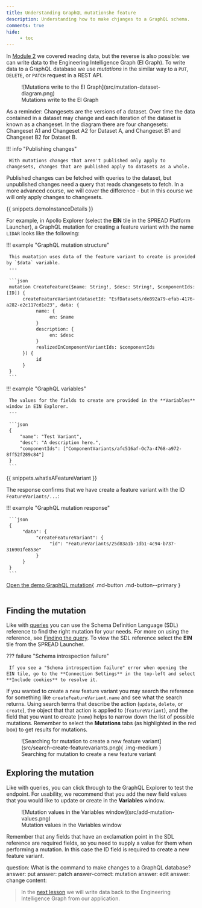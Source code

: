 ```yaml
---
title: Understanding GraphQL mutationshe feature 
description: Understanding how to make chjanges to a GraphQL schema.
comments: true
hide:
     - toc
---
```


In [Module 2](../module-2/querying-spread.md#finding-the-query) we covered reading data, but the reverse is also possible: we can write data to the Engineering Intelligence Graph (EI Graph). To write data to a GraphQL database we use _mutations_ in the similar way to a `PUT`, `DELETE`, or `PATCH` request in a REST API.

<figure markdown="span">
     ![Mutations write to the EI Graph](src/mutation-dataset-diagram.png)
     <figcaption>Mutations write to the EI Graph</figcaption>
</figure>

As a reminder: Changesets are the versions of a dataset. Over time the data contained in a dataset may change and each iteration of the dataset is known as a changeset. In the diagram there are four changesets: Changeset A1 and Changeset A2 for Dataset A, and Changeset B1 and Changeset B2 for Dataset B.

!!! info "Publishing changes"

     With mutations changes that aren't published only apply to changesets, changes that are published apply to datasets as a whole.

Published changes can be fetched with queries to the dataset, but unpublished changes need a query that reads changesets to fetch. In a more advanced course, we will cover the difference - but in this course we will only apply changes to changesets.

{{ snippets.demoInstanceDetails }}

For example, in Apollo Explorer (select the **EIN** tile in the SPREAD Platform Launcher), a GraphQL mutation for creating a feature variant with the name `LIDAR` looks like the following:

<div class='grid' markdown>

!!! example "GraphQL mutation structure"

     This muatation uses data of the feature variant to create is provided by `$data` variable.
     ---

     ```json
     mutation CreateFeature($name: String!, $desc: String!, $componentIds: [ID]) {
          createFeatureVariant(datasetId: "EsfDatasets/de892a79-efab-4176-a282-e2c117cd1e23", data: {
               name: {
                    en: $name
               }
               description: {
                    en: $desc
               }
               realizedInComponentVariantIds: $componentIds
          }) {
               id
          }
     }
     ```
     
!!! example "GraphQL variables"

     The values for the fields to create are provided in the **Variables** window in EIN Explorer.
     ---

     ```json
     {
	     "name": "Test Variant",
	     "desc": "A description here.",
	     "componentIds": ["ComponentVariants/afc516af-Oc7a-4768-a972-8ff52f289c84"]
     }
     ```
</div>

{{ snippets.whatIsAFeatureVariant }}

The response confirms that we have create a feature variant with the ID `FeatureVariants/...`:

<div class='grid' markdown>

!!! example "GraphQL mutation response"

     ```json
     {
          "data": {
               "createFeatureVariant": {
                    "id": "FeatureVariants/25d83a1b-1db1-4c94-b737-316901fe853e"
               }
          }
     }
     ```
</div>

[Open the demo GraphQL mutation](https://app.spread.ai/ein?explorerURLState=N4IgJg9gxgrgtgUwHYBcQC4RxighigSwiQAIBhAJwXwQDFqUYqAKAEiV0XRIGUUKCSAOYBCADQlWYBAGco3PgOHjJUCHAAOxZCgCSYGdwDaugCIBdAJQlgAHSS2UUKjXr4mCAGq4BuVMzB8XBkEPTBuWxAAURkAM1MgkJQZAHppAA4ATgAmXAB2TIBaBFjcACNCgBYARjyANkLcbPTs4uyoatqoMGqEbIBmSIlAvG47BxRHDi4be0d5lGRudk4EOcmUAF91x2k5AQ1CYjGdjaXJPahT7YnHFwAbAgAvBDBdJDJ1LSQdb19UfSGVRfbQAgzrTbWcYLAhgCH2TYgMQgABuPgI5XusgwIGhkxA0zWGBIkQAKrJ8WIduBZFdiZEAIIkS4HI6kAAWCCoADohtS1JpQWEZJFjJFPoKfqg-hjUKlcLEoABWap1BWFADyUDyuCq9XSjUyeVa6VisSV2VizUyUHSlUi5gRIE2QA){ .md-button .md-button--primary }
<br>
<br>

## Finding the mutation

Like with [queries](../module-2/querying-spread.md) you can use the Schema Definition Language (SDL) reference to find the right mutation for your needs. For more on using the reference, see [Finding the query](../module-2/querying-spread.md#finding-the-query). To view the SDL reference select the **EIN** tile from the SPREAD Launcher.

??? failure "Schema introspection failure"

     If you see a "Schema introspection failure" error when opening the EIN tile, go to the **Connection Settings** in the top-left and select **Include cookies** to resolve it.

If you wanted to create a new feature variant you may search the reference for something like `createFeatureVariant.name` and see what the search returns. Using search terms that describe the action (`update`, `delete`, or `create`), the object that that action is applied to (`featureVariant`), and the field that you want to create (`name`) helps to narrow down the list of possible mutations. Remember to select the **Mutations** tabs (as highlighted in the red box) to get results for mutations.

<figure markdown="span">
     ![Searching for mutation to create a new feature variant](src/search-create-featurevariants.png){ .img-medium }
     <figcaption>Searching for mutation to create a new feature variant</figcaption>
</figure>

## Exploring the mutation

Like with queries, you can click through to the GraphQL Explorer to test the endpoint. For usability, we recommend that you add the new field values that you would like to update or create in the **Variables** window.

<figure markdown="span">
     ![Mutation values in the Variables window](src/add-mutation-values.png)
     <figcaption>Mutation values in the Variables window</figcaption>
</figure>

Remember that any fields that have an exclamation point in the SDL reference are required fields, so you need to supply a value for them when performing a mutation. In this case the ID field is required to create a new feature variant.

<?quiz?>
question: What is the command to make changes to a GraphQL database?
answer: put
answer: patch
answer-correct: mutation
answer: edit
answer: change
content:
<p></p>
<?/quiz?>

<blockquote class="next-lesson">In the <a href="creating-an-authoring-app.html">next lesson</a> we will write data back to the Engineering Intelligence Graph from our application.</blockquote>
